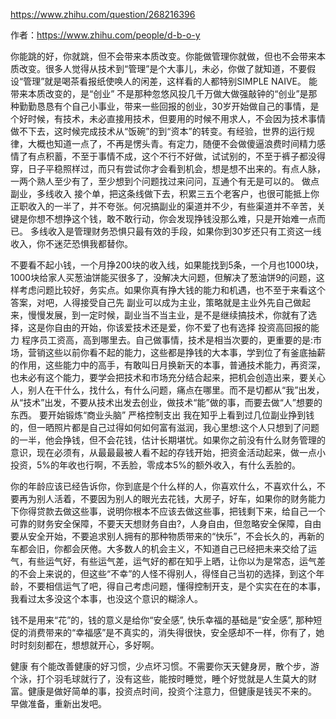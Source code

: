 https://www.zhihu.com/question/268216396

作者：https://www.zhihu.com/people/d-b-o-y

你能跳的好，你就跳，但不会带来本质改变。你能做管理你就做，但也不会带来本质改变。很多人觉得从技术到“管理”是个大事儿，未必，你做了就知道，不要假设“管理”就是喝茶看报纸使唤人的闲差，这样看的人都特别SIMPLE NAIVE。
能带来本质改变的，是“创业”
不是那种忽悠风投几千万做大做强敲钟的“创业”是那种勤勤恳恳有个自己小事业，带来一些回报的创业，30岁开始做自己的事情，是个好时候，有技术，未必直接用技术，但要用的时候不用求人，不会因为技术事情做不下去，这时候完成技术从“饭碗”的到“资本”的转变。有经验，世界的运行规律，大概也知道一点了，不再是愣头青。有定力，随便不会做傻逼浪费时间精力感情了有点积蓄，不至于事情不成，这个不行不好做，试试别的，不至于裤子都没得穿，日子平稳照样过，而只有尝试你才会看到机会，想是想不出来的。有点人脉，一两个熟人至少有了，至少想到个问题找过来问问，互通个有无是可以的。
做点副业，多线收入
接个单，把这条线做下去，积累三五个老客户，也很可能抵上你正职收入的一半了，并不夸张。何况搞副业的渠道并不少，有些渠道并不辛苦，关键是你想不想挣这个钱，敢不敢行动，你会发现挣钱没那么难，只是开始难一点而已。
多线收入是管理财务恐惧只最有效的手段，如果你到30岁还只有工资这一线收入，你不迷茫恐惧我都替你。

不要看不起小钱，一个月挣200块的收入线，如果能找到5条，一个月也1000块，1000块给家人买葱油饼能买很多了，没解决大问题，但解决了葱油饼9的问题，这样考虑问题比较好，务实点。如果你真有挣大钱的能力和机遇，也不至于来看这个答案，对吧，人得接受自己先
副业可以成为主业，策略就是主业外先自己做起来，慢慢发展，到一定时候，副业当不当主业，是不是继续搞技术，你就有了选择，这是你自由的开始，你该爱技术还是爱，你不爱了也有选择
投资高回报的能力
程序员工资高，高到哪里去。自己做事情，技术是相当次要的，更重要的是:市场，营销这些以前你看不起的能力，这些都是挣钱的大本事，学到位了有釜底抽薪的作用，这些能力中的高手，有敢叫日月换新天的本事，普通技术能力，再资深，也未必有这个能力，要学会把技术和市场充分结合起来，把机会创造出来，要关心人，别人在干什么，找什么，有什么问题，痛点在哪里。而不是切都从“我”出发，从“技术”出发，不要从技术出发去创业，做技术“能”做的事，而要去做“人”想要的东西。
要开始锻炼“商业头脑”
严格控制支出
我在知乎上看到过几位副业挣到钱的，但一晒照片都是自己过得如何如何富有滋润，我心里想:这个人只想到了问题的一半，他会挣钱，但不会花钱，估计长期堪忧。如果你之前没有什么财务管理的意识，现在必须有，从最最最被人看不起的存钱开始，把资金活动起来，做一点小投资，5%的年收也行啊，不丢脸，零成本5%的额外收入，有什么丢脸的。

你的年龄应该已经告诉你，你到底是个什么样的人，你喜欢什么，不喜欢什么，不要再为别人活着，不要因为别人的眼光去花钱，大房子，好车，如果你的财务能力下你得贷款去做这些事，说明你根本不应该去做这些事，把钱剩下来，给自己一个可靠的财务安全保障，不要天天想财务自由?，人身自由，但忽略安全保障，自由要从安全开始，不要追求别人拥有的那种物质带来的“快乐”，不会长久的，再新的车都会旧，你都会厌倦。大多数人的机会主义，不知道自己已经把未来交给了运气，有些运气好，有些运气差，运气好的都在知乎上晒，让你以为是常态，运气差的不会上来说的，但这些“不幸”的人怪不得别人，得怪自己当初的选择，到这个年龄，不要相信运气了吧，得自己考虑问题，懂得控制开支，是个实实在在的本事，我看过太多没这个本事，也没这个意识的糊涂人。

钱不是用来“花”的，钱的意义是给你“安全感”, 快乐幸福的基础是“安全感”, 那种短促的消费带来的“幸福感”是不真实的，消失得很快，安全感却不一样，你有了，她时时刻刻都在，想想就开心，多好啊。

健康
有个能改善健康的好习惯，少点坏习惯。不需要你天天健身房，散个步，游个泳，打个羽毛球就行了，没有这些，能按时睡觉，睡个好觉就是人生莫大的财富。健康是做好简单的事，投资点时间，投资个注意力，但健康是钱买不来的。
早做准备，重新出发吧。




